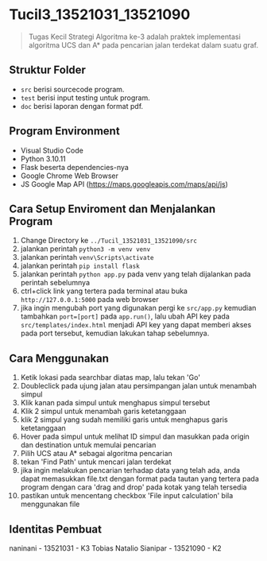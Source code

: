 # Tucil3_13521031_13521090
> Tugas Kecil Strategi Algoritma ke-3 adalah praktek implementasi algoritma UCS dan A* pada pencarian jalan terdekat dalam suatu graf.

## Struktur Folder
- `src` berisi sourcecode program.
- `test` berisi input testing untuk program.
- `doc` berisi laporan dengan format pdf.

## Program Environment
- Visual Studio Code
- Python 3.10.11
- Flask beserta dependencies-nya
- Google Chrome Web Browser
- JS Google Map API (https://maps.googleapis.com/maps/api/js)

## Cara Setup Enviroment dan Menjalankan Program
1. Change Directory ke `../Tucil_13521031_13521090/src`
2. jalankan perintah `python3 -m venv venv`
3. jalankan perintah `venv\Scripts\activate`
4. jalankan perintah `pip install flask`
5. jalankan perintah `python app.py` pada venv yang telah dijalankan pada perintah sebelumnya
6. ctrl+click link yang tertera pada terminal atau buka `http://127.0.0.1:5000` pada web browser
7. jika ingin mengubah port yang digunakan pergi ke `src/app.py` kemudian tambahkan `port=[port]` pada `app.run()`, lalu ubah API key pada `src/templates/index.html` menjadi API key yang dapat memberi akses pada port tersebut, kemudian lakukan tahap sebelumnya.

## Cara Menggunakan
1. Ketik lokasi pada searchbar diatas map, lalu tekan 'Go'
2. Doubleclick pada ujung jalan atau persimpangan jalan untuk menambah simpul
2. Klik kanan pada simpul untuk menghapus simpul tersebut
3. Klik 2 simpul untuk menambah garis ketetanggaan
4. klik 2 simpul yang sudah memiliki garis untuk menghapus garis ketetanggaan
5. Hover pada simpul untuk melihat ID simpul dan masukkan pada origin dan destination untuk memulai pencarian
6. Pilih UCS atau A* sebagai algoritma pencarian
7. tekan 'Find Path' untuk mencari jalan terdekat
8. jika ingin melakukan pencarian terhadap data yang telah ada, anda dapat memasukkan file.txt dengan format pada tautan yang tertera pada program dengan cara 'drag and drop' pada kotak yang telah tersedia
9. pastikan untuk mencentang checkbox 'File input calculation' bila menggunakan file

## Identitas Pembuat
naninani - 13521031 - K3
Tobias Natalio Sianipar - 13521090 - K2
